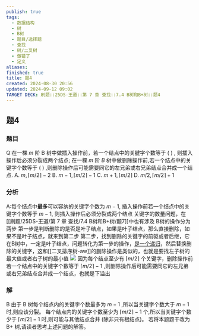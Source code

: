 ```yaml
---
publish: true
tags:
  - 数据结构
  - 树
  - B树
  - 题目/选择题
  - 查找
  - 树/二叉树
  - 做错了
  - 定义
aliases: 
finished: true
title: 题4
created: 2024-08-30 20:56
updated: 2024-09-12 09:02
TARGET DECK: 刷题::25DS-王道::第 7 章 查找::7.4 B树和B+树::题4
---
```

## 题4
### 题目
Q:在一棵 $m$ 阶 B 树中做插入操作前，若一个结点中的关腱字个数等于 ( ) , 则插入操作后必须分裂成两个结点; 
在一棵 $m$ 阶 $B$ 树中做删除操作前,若一个结点中的关键字个数等于 ( ) ,则删除操作后可能需要同它的左兄弟或右兄弟结点合并成一个结点.
A. $m,\lceil m/2\rceil  - 2$ 
B. $m - 1,\lceil m/2\rceil  - 1$ 
C. $m + 1,\lceil m/2\rceil$ 
D. $m/2,\lceil m/2\rceil  +1$
### 分析
A:每个结点中**最多**可以容纳的关键字个数为 $m - 1$, 插入操作前若一个结点中的关键字个数等于 $m - 1$, 则插入操作后必须分裂成两个结点
关键字的数量问题，在[[刷题/25DS-王道/第 7 章 查找/7.4 B树和B+树/题7]]中也有涉及
B树的操作分为两步
第一步是判断删除的是否是叶子结点，如果是叶子结点，那么直接删除，如果不是叶子结点，就来到第二步
第二步，找到删除的关键字的前驱或者后继，它在B树中，一定是叶子结点，问题转化为第一步的操作，[是一个递归](https://www.bilibili.com/video/BV1JU411d7iY?t=164.4&p=20)，然后替换删除的关键字，这和[[二叉排序树-aw]]的删除操作是类似的，也就是要找左子树的最大值或者右子树的最小值
![](https://img.hwenyi.tech/202409121657951.webp)
因为每个结点至少有 $\lceil m/2\rceil$ 个关键字，删除操作前若一个结点中的关键字个数等于 $\lceil m/2\rceil-1$ ,则删除操作后可能需要同它的左兄弟或右兄弟结点合并成一个结点，也就是下溢出
### 解
B
由于 $\mathrm{B}$ 树每个结点内的关键字个数最多为 $m - 1$ ,所以当关键字个数大于 $m - 1$ 时,则应该分裂。
每个结点内的关键字个数至少为 $\lceil m/2\rceil  - 1$ 个,所以当关键字个数少于 $\lceil m/2\rceil  - 1$ 时,则可能与其他结点合并 (除非只有根结点)。
若将本题题干改为 $\mathrm{B} +$ 树,请读者思考上述问题的解答。


